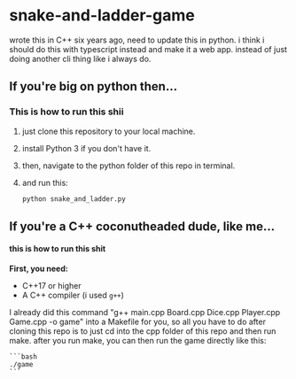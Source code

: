 # snake-and-ladder-game

wrote this in C++ six years ago, need to update this in python. i think i should do this with typescript instead and make it a web app. instead of just doing another cli thing like i always do.


## If you're big on python then...
### This is how to run this shii

1. just clone this repository to your local machine.
2. install Python 3 if you don't have it.
3. then, navigate to the python folder of this repo in terminal.
4. and run this:

   ```bash
   python snake_and_ladder.py
   ```

## If you're a C++ coconutheaded dude, like me...
#### this is how to run this shit

**First, you need:**
- C++17 or higher
- A C++ compiler (i used `g++`)

I already did this command "g++ main.cpp Board.cpp Dice.cpp Player.cpp Game.cpp -o game" into a Makefile for you, so all you have to do after cloning this repo is to just cd into the cpp folder of this repo and then run make. after you run make, you can then run the game directly like this:

    ```bash
    ./game
    ```



